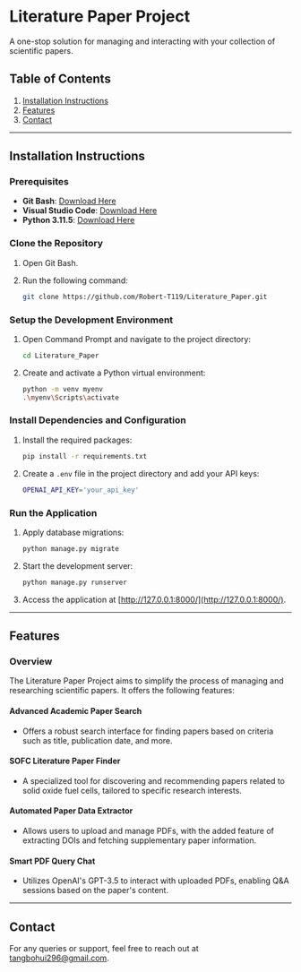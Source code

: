 # Literature Paper Project

A one-stop solution for managing and interacting with your collection of scientific papers.

## Table of Contents
1. [Installation Instructions](#installation-instructions)
2. [Features](#features)
3. [Contact](#contact)

---

## Installation Instructions

### Prerequisites

- **Git Bash**: [Download Here](https://gitforwindows.org/)
- **Visual Studio Code**: [Download Here](https://code.visualstudio.com/download)
- **Python 3.11.5**: [Download Here](https://www.python.org/downloads/)

### Clone the Repository

1. Open Git Bash.
2. Run the following command:

    ```bash
    git clone https://github.com/Robert-T119/Literature_Paper.git
    ```

### Setup the Development Environment

1. Open Command Prompt and navigate to the project directory:

    ```bash
    cd Literature_Paper
    ```

2. Create and activate a Python virtual environment:

    ```bash
    python -m venv myenv
    .\myenv\Scripts\activate
    ```

### Install Dependencies and Configuration

1. Install the required packages:

    ```bash
    pip install -r requirements.txt
    ```

2. Create a `.env` file in the project directory and add your API keys:

    ```bash
    OPENAI_API_KEY='your_api_key'
    ```

### Run the Application

1. Apply database migrations:

    ```bash
    python manage.py migrate
    ```

2. Start the development server:

    ```bash
    python manage.py runserver
    ```

3. Access the application at [http://127.0.0.1:8000/](http://127.0.0.1:8000/).

---

## Features

### Overview

The Literature Paper Project aims to simplify the process of managing and researching scientific papers. It offers the following features:

#### Advanced Academic Paper Search
- Offers a robust search interface for finding papers based on criteria such as title, publication date, and more.

#### SOFC Literature Paper Finder
- A specialized tool for discovering and recommending papers related to solid oxide fuel cells, tailored to specific research interests.

#### Automated Paper Data Extractor
- Allows users to upload and manage PDFs, with the added feature of extracting DOIs and fetching supplementary paper information.

#### Smart PDF Query Chat
- Utilizes OpenAI's GPT-3.5 to interact with uploaded PDFs, enabling Q&A sessions based on the paper's content.
---

## Contact

For any queries or support, feel free to reach out at [tangbohui296@gmail.com](mailto:tangbohui296@gmail.com).

